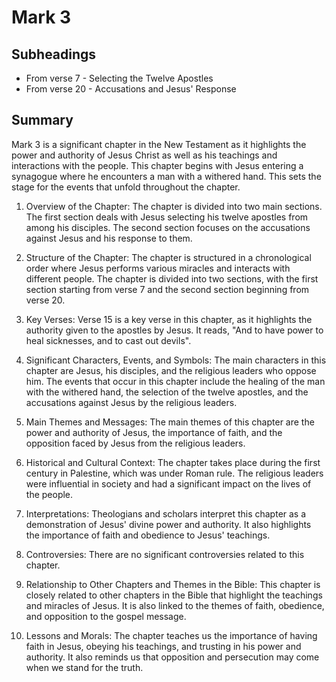 # Mark 3

## Subheadings

* From verse 7 - Selecting the Twelve Apostles
* From verse 20 - Accusations and Jesus' Response

## Summary

Mark 3 is a significant chapter in the New Testament as it highlights the power and authority of Jesus Christ as well as his teachings and interactions with the people. This chapter begins with Jesus entering a synagogue where he encounters a man with a withered hand. This sets the stage for the events that unfold throughout the chapter.

1. Overview of the Chapter:
The chapter is divided into two main sections. The first section deals with Jesus selecting his twelve apostles from among his disciples. The second section focuses on the accusations against Jesus and his response to them.

2. Structure of the Chapter:
The chapter is structured in a chronological order where Jesus performs various miracles and interacts with different people. The chapter is divided into two sections, with the first section starting from verse 7 and the second section beginning from verse 20.

3. Key Verses:
Verse 15 is a key verse in this chapter, as it highlights the authority given to the apostles by Jesus. It reads, "And to have power to heal sicknesses, and to cast out devils".

4. Significant Characters, Events, and Symbols:
The main characters in this chapter are Jesus, his disciples, and the religious leaders who oppose him. The events that occur in this chapter include the healing of the man with the withered hand, the selection of the twelve apostles, and the accusations against Jesus by the religious leaders.

5. Main Themes and Messages:
The main themes of this chapter are the power and authority of Jesus, the importance of faith, and the opposition faced by Jesus from the religious leaders.

6. Historical and Cultural Context:
The chapter takes place during the first century in Palestine, which was under Roman rule. The religious leaders were influential in society and had a significant impact on the lives of the people.

7. Interpretations:
Theologians and scholars interpret this chapter as a demonstration of Jesus' divine power and authority. It also highlights the importance of faith and obedience to Jesus' teachings.

8. Controversies:
There are no significant controversies related to this chapter.

9. Relationship to Other Chapters and Themes in the Bible:
This chapter is closely related to other chapters in the Bible that highlight the teachings and miracles of Jesus. It is also linked to the themes of faith, obedience, and opposition to the gospel message.

10. Lessons and Morals:
The chapter teaches us the importance of having faith in Jesus, obeying his teachings, and trusting in his power and authority. It also reminds us that opposition and persecution may come when we stand for the truth.